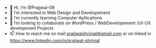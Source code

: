 - 👋 Hi, I’m @Prajjwal-08
- 👀 I’m interested in Web Design and Developement
- 🌱 I’m currently learning Computer Apllications
- 💞️ I’m looking to collaborate on WordPress / WebDevelopement /UI-UX development Projects
- 📫 How to reach me on mail prajjwalshrimal@gmail.com or on linked in https://www.linkedin.com/in/prajjwal-shrimal
<!---
Prajjwal-08/Prajjwal-08 is a ✨ special ✨ repository because its `README.md` (this file) appears on your GitHub profile.
You can click the Preview link to take a look at your changes.
--->
